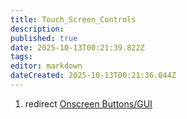 ```yaml
---
title: Touch_Screen_Controls
description: 
published: true
date: 2025-10-13T00:21:39.822Z
tags: 
editor: markdown
dateCreated: 2025-10-13T00:21:36.044Z
---
```


1.  redirect [Onscreen Buttons/GUI](Onscreen_Buttons/GUI "wikilink")